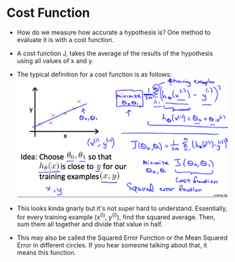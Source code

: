 # Cost Function
- How do we measure how accurate a hypothesis is? One method to evaluate it is with a cost function. 
- A cost function J, takes the average of the results of the hypothesis using all values of x and y.

- The typical definition for a cost function is as follows:
![alt text](https://github.com/TonyTonyBear/Coursera-Notes/blob/master/cost-function-image.png "Cost Function Formula")

- This looks kinda gnarly but it's not super hard to understand. Essentially, for every training example (x<sup>(i)</sup>, y<sup>(i)</sup>), find the squared average. Then, sum them all together and divide that value in half.

- This may also be called the Squared Error Function or the Mean Squared Error in different circles. If you hear someone talking about that, it means this function.
